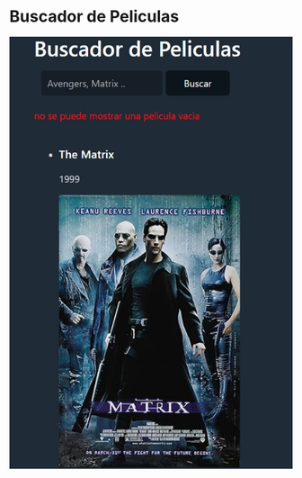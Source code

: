 # Buscador de Peliculas

![imagen presentacion buscador de peliculas](src/assets/images/buscadorpeliculas.jpg)